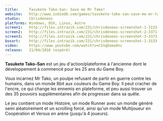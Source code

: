 ```yaml
---
title:     Tasukete Tako-San: Save me Mr Tako!
website:   http://www.indiedb.com/games/tasukete-tako-san-save-me-mr-tako
studio:    Chrisdeneos
platforms: Windows, OSX, Linux, Autre
screen1:   http://files.intrazik.com/231/chrisdeneos-screenshot-1-3133-493-20150428-215618.png
screen2:   http://files.intrazik.com/231/chrisdeneos-screenshot-2-3371-493-20150428-215618.png
screen3:   http://files.intrazik.com/231/chrisdeneos-screenshot-3-3373-493-20150428-215619.png
boxart:    http://files.intrazik.com/231/chrisdeneos-screenshot-1-3133-493-20150428-215618.png
video:     https://www.youtube.com/watch?v=CInqEeewXnc
release:   21/04/2016 (espéré)
---
```


**Tasukete Tako-San** est un jeu d'action/plateforme à l'ancienne dont le développement à commencé pour les 25 ans du Game Boy.

Vous incarnez Mr Tako, un poulpe refusant de partir en guerre contre les humains, dans un monde 8bit aux couleurs du Game Boy. Il peut cracher de l'encre, ce qui change les ennemis en plateforme, et peu aussi trouver un des 35 pouvoirs supplémentaires afin de progresser dans sa quête.

Le jeu contient un mode Histoire, un mode Runner avec un monde généré semi aléatoirement et un scrolling forcé, ainsi qu'un mode Multijoueur en Coopération et Versus en arène (jusqu'à 4 joueurs).
